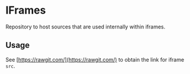 # IFrames

Repository to host sources that are used internally within iframes.

## Usage

See [https://rawgit.com/](https://rawgit.com/) to obtain the link for iframe `src`.
